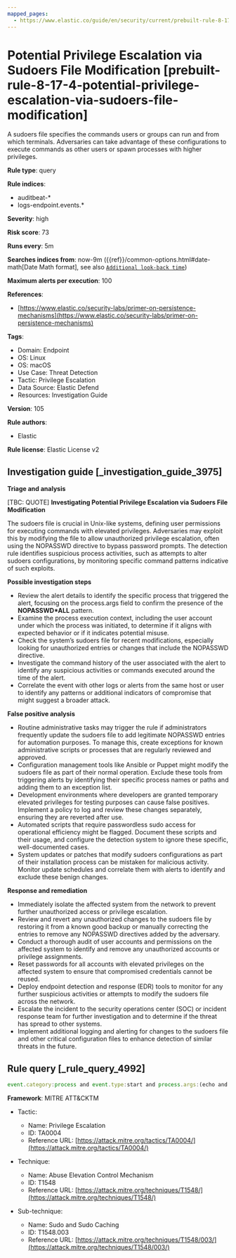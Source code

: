 ```yaml
---
mapped_pages:
  - https://www.elastic.co/guide/en/security/current/prebuilt-rule-8-17-4-potential-privilege-escalation-via-sudoers-file-modification.html
---
```


# Potential Privilege Escalation via Sudoers File Modification [prebuilt-rule-8-17-4-potential-privilege-escalation-via-sudoers-file-modification]

A sudoers file specifies the commands users or groups can run and from which terminals. Adversaries can take advantage of these configurations to execute commands as other users or spawn processes with higher privileges.

**Rule type**: query

**Rule indices**:

* auditbeat-*
* logs-endpoint.events.*

**Severity**: high

**Risk score**: 73

**Runs every**: 5m

**Searches indices from**: now-9m ({{ref}}/common-options.html#date-math[Date Math format], see also [`Additional look-back time`](docs-content://solutions/security/detect-and-alert/create-detection-rule.md#rule-schedule))

**Maximum alerts per execution**: 100

**References**:

* [https://www.elastic.co/security-labs/primer-on-persistence-mechanisms](https://www.elastic.co/security-labs/primer-on-persistence-mechanisms)

**Tags**:

* Domain: Endpoint
* OS: Linux
* OS: macOS
* Use Case: Threat Detection
* Tactic: Privilege Escalation
* Data Source: Elastic Defend
* Resources: Investigation Guide

**Version**: 105

**Rule authors**:

* Elastic

**Rule license**: Elastic License v2

## Investigation guide [_investigation_guide_3975]

**Triage and analysis**

[TBC: QUOTE]
**Investigating Potential Privilege Escalation via Sudoers File Modification**

The sudoers file is crucial in Unix-like systems, defining user permissions for executing commands with elevated privileges. Adversaries may exploit this by modifying the file to allow unauthorized privilege escalation, often using the NOPASSWD directive to bypass password prompts. The detection rule identifies suspicious process activities, such as attempts to alter sudoers configurations, by monitoring specific command patterns indicative of such exploits.

**Possible investigation steps**

* Review the alert details to identify the specific process that triggered the alert, focusing on the process.args field to confirm the presence of the **NOPASSWD*ALL** pattern.
* Examine the process execution context, including the user account under which the process was initiated, to determine if it aligns with expected behavior or if it indicates potential misuse.
* Check the system’s sudoers file for recent modifications, especially looking for unauthorized entries or changes that include the NOPASSWD directive.
* Investigate the command history of the user associated with the alert to identify any suspicious activities or commands executed around the time of the alert.
* Correlate the event with other logs or alerts from the same host or user to identify any patterns or additional indicators of compromise that might suggest a broader attack.

**False positive analysis**

* Routine administrative tasks may trigger the rule if administrators frequently update the sudoers file to add legitimate NOPASSWD entries for automation purposes. To manage this, create exceptions for known administrative scripts or processes that are regularly reviewed and approved.
* Configuration management tools like Ansible or Puppet might modify the sudoers file as part of their normal operation. Exclude these tools from triggering alerts by identifying their specific process names or paths and adding them to an exception list.
* Development environments where developers are granted temporary elevated privileges for testing purposes can cause false positives. Implement a policy to log and review these changes separately, ensuring they are reverted after use.
* Automated scripts that require passwordless sudo access for operational efficiency might be flagged. Document these scripts and their usage, and configure the detection system to ignore these specific, well-documented cases.
* System updates or patches that modify sudoers configurations as part of their installation process can be mistaken for malicious activity. Monitor update schedules and correlate them with alerts to identify and exclude these benign changes.

**Response and remediation**

* Immediately isolate the affected system from the network to prevent further unauthorized access or privilege escalation.
* Review and revert any unauthorized changes to the sudoers file by restoring it from a known good backup or manually correcting the entries to remove any NOPASSWD directives added by the adversary.
* Conduct a thorough audit of user accounts and permissions on the affected system to identify and remove any unauthorized accounts or privilege assignments.
* Reset passwords for all accounts with elevated privileges on the affected system to ensure that compromised credentials cannot be reused.
* Deploy endpoint detection and response (EDR) tools to monitor for any further suspicious activities or attempts to modify the sudoers file across the network.
* Escalate the incident to the security operations center (SOC) or incident response team for further investigation and to determine if the threat has spread to other systems.
* Implement additional logging and alerting for changes to the sudoers file and other critical configuration files to enhance detection of similar threats in the future.


## Rule query [_rule_query_4992]

```js
event.category:process and event.type:start and process.args:(echo and *NOPASSWD*ALL*)
```

**Framework**: MITRE ATT&CKTM

* Tactic:

    * Name: Privilege Escalation
    * ID: TA0004
    * Reference URL: [https://attack.mitre.org/tactics/TA0004/](https://attack.mitre.org/tactics/TA0004/)

* Technique:

    * Name: Abuse Elevation Control Mechanism
    * ID: T1548
    * Reference URL: [https://attack.mitre.org/techniques/T1548/](https://attack.mitre.org/techniques/T1548/)

* Sub-technique:

    * Name: Sudo and Sudo Caching
    * ID: T1548.003
    * Reference URL: [https://attack.mitre.org/techniques/T1548/003/](https://attack.mitre.org/techniques/T1548/003/)



